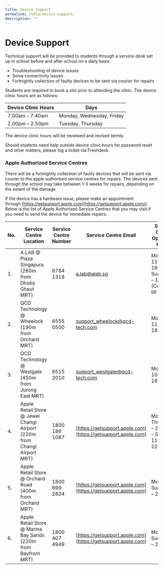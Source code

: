 ```yaml
---
title: Device Support
permalink: /ndlp/device-support/
description: ""
---
```

# **Device Support**

Technical support will be provided to students through a service-desk set up in school before and after school on a daily basis.

*   Troubleshooting of device issues
*   Solve connectivity issues
*   Fortnightly collection of faulty devices to be sent via courier for repairs

Students are required to book a slot prior to attending the clinic. The device clinic hours are as follows:

| Device Clinic Hours 	| Days 	|
|---	|---	|
| 7.00am – 7.40am 	| Monday, Wednesday, Friday 	|
| 2.00pm – 2.50pm 	| Tuesday, Thursday 	|

The device clinic hours will be reviewed and revised termly.

Should students need help outside device clinic hours for password reset and other matters, please log a ticket via Freshdesk.

### **Apple Authorized Service Centres** 

There will be a fortnightly collection of faulty devices that will be sent via courier to the apple authorised service centres for repairs. The devices sent through the school may take between 1-3 weeks for repairs, depending on the extent of the damage. 

If the device has a hardware issue, please make an appointment through [https://getsupport.apple.com](https://getsupport.apple.com/). Below is the list of Apple Authorised Service Centres that you may visit if you need to send the device for immediate repairs.

| No. 	| Service Centre Location 	| Service Centre Number 	| Service Centre Email 	| Service Centre Operating Hours 	|
|---	|---	|---	|---	|---	|
| 1. 	| A.LAB @ Plaza Singapura (260m from Dhoby Ghaut MRT) 	| 6784 1318 	| [a.lab@alab.sg](a.lab@alab.sg) 	| Mon – Sat: 1100 – 1930<br>Sun: 1000 – 1800 (Collection till 1930) 	|
| 2. 	| QCD Technology @ Wheelock (190m from Orchard MRT) 	| 6555 0500 	| [support_wheelock@qcd-tech.com](mailto:support_wheelock@qcd-tech.com) 	| Mon – Fri: 1100 – 1800 	|
| 3. 	| QCD Technology @ Westgate (450m from Jurong East MRT) 	| 6515 2010 	| [support_westgate@qcd-tech.com](mailto:support_westgate@qcd-tech.com) 	| Mon – Fri: 1000 – 1800 	|
| 4. 	| Apple Retail Store @ Jewel Changi Airport (220m from Changi Airport MRT) 	| 1800 186 1087 	| [https://getsupport.apple.com](https://getsupport.apple.com) 	| Mon – Thu: 1100 – 2100 Fri – Sun: 1100 – 2200 	|
| 5. 	| Apple Retail Store @ Orchard Road (400m from Orchard MRT) 	| 1800 699 2824 	| [https://getsupport.apple.com](https://getsupport.apple.com) 	| Mon – Sun: 1000 – 2200 	|
| 6. 	| Apple Retail Store @ Marina Bay Sands (220m from Bayfront MRT) 	| 1800 407 4949 	| [https://getsupport.apple.com](https://getsupport.apple.com) 	| Mon – Sun: 1000 – 2200 	|